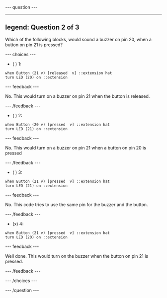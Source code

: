 --- question ---

---
legend: Question 2 of 3
---

Which of the following blocks, would sound a buzzer on pin 20, when a button on pin 21 is pressed? 

--- choices ---

- ( ) 1: 
```blocks3 
when Button (21 v) [released  v] ::extension hat
turn LED (20) on ::extension
```

--- feedback ---

No. This would turn on a buzzer on pin 21 when the button is released.

--- /feedback ---

- ( ) 2: 
```blocks3 
when Button (20 v) [pressed  v] ::extension hat
turn LED (21) on ::extension
```

--- feedback ---

No. This would turn on a buzzer on pin 21 when a button on pin 20 is pressed

--- /feedback ---

- ( ) 3: 
```blocks3 
when Button (21 v) [pressed  v] ::extension hat
turn LED (21) on ::extension
```

--- feedback ---

No. This code tries to use the same pin for the buzzer and the button.

--- /feedback ---

- (x) 4: 
```blocks3 
when Button (21 v) [pressed  v] ::extension hat
turn LED (20) on ::extension
```

--- feedback ---

Well done. This would turn on the buzzer when the button on pin 21 is pressed.

--- /feedback ---

--- /choices ---

--- /question ---